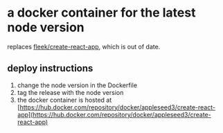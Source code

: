 # a docker container for the latest node version

replaces [fleek/create-react-app](https://hub.docker.com/layers/create-react-app/fleek/create-react-app/node-16/images/sha256-c29e5ede95b3e86d85c1196dced0914c6a19f2193bb19090ae32a4913e8c2555?context=explore), which is out of date.

## deploy instructions

1. change the node version in the Dockerfile
2. tag the release with the node version
3. the docker container is hosted at [https://hub.docker.com/repository/docker/appleseed3/create-react-app](https://hub.docker.com/repository/docker/appleseed3/create-react-app)
